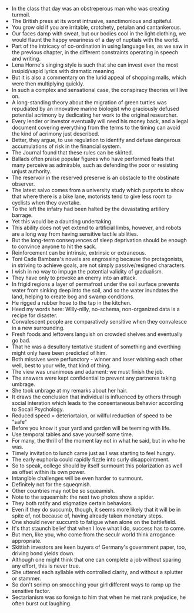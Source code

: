 * In the class that day was an obstreperous man who was creating turmoil.
* The British press at its worst intrusive, sanctimonious and spiteful.
* You grow old if you are irritable, crotchety, petulan and cantankerous.
* Our faces damp with sweat, but our bodies cool in the light clothing, we would flaunt the happy weariness of a day of nuptials with the world.
* Part of the intricacy of co-ordination in using language lies, as we saw in the previous chapter, in the different constraints operating in speech and writing.
* Lena Horne's singing style is such that she can invest even the most insipid/vapid lyrics with dramatic meaning.
* But it is also a commentary on the lurid appeal of shopping malls, which were then multiplying quickly.
* In such a complex and sensational case, the conspiracy theories will live on.
* A long-standing theory about the migration of green turtles was repudiated by an innovative marine biologist who graciously defused potential acrimony by dedicating her work to the original researcher.
* Every lender or investor eventually will need his money back, and a legal document covering everything from the terms to the timing can avoid the kind of acrimony just described.
* Better, they argue, to use regulation to identify and defuse dangerous accumulations of risk in the financial system.
* The Journal found that these rules can be skirted.
* Ballads often praise popular figures who have performed feats that many perceive as admirable, such as defending the poor or resisting unjust authority.
* The reservoir in the reserved preserve is an obstacle to the obstinate observer.
* The latest salvo comes from a university study which purports to show that where there is a bike lane, motorists tend to give less room to cyclists when they overtake.
* To the left the infatry had been halted by the devastating artillery barrage.
* Yet this would be a daunting undertaking.
* This ability does not yet extend to artificial limbs, however, and robots are a long way from having sensitive tactile abilities.
* But the long-term consequences of sleep deprivation should be enough to convince anyone to hit the sack.
* Reinforcement can be intrinsic, extrinsic or extraneous.
* Toni Cade Bambara's novels are engrossing because the protagonists, in striving to achieve goals, are not simply passive/resigned characters.
* I wish in no way to impugn the potential validity of gradualism.
* They have only to provoke an enemy into an attack.
* In frigid regions a layer of permafrost under the soil surface prevents water from sinking deep into the soil, and so the water inundates the land, helping to create bog and swamp conditions.
* He rigged a rubber hose to the tap in the kitchen.
* Heed my words here: Willy-nilly, no-schema, non-organized data is a recipe for disaster.
* Convalescent people are comparatively sensitive when they convalesce in a new surrounding.
* Fresh foods and leftovers languish on crowded shelves and eventually go bad.
* That he was a desultory tentative student of something and everthing might only have been predicted of him.
* Both missives were perfunctory - winner and loser wishing each other well, best to your wife, that kind of thing.
* The view was unanimous and adament: we must finish the job.
* The answers were kept confidential to prevent any partneres taking umbrage.
* She took unbrage at my remarks about her hair.
* It draws the conclusion that individual is influenced by others through social interation which leads to the consentaneous behavior according to Socail Psychology.
* Reduced speed = deteriortaion, or willful reduction of speed to be "safe"
* Before you know it your yard and garden will be teeming with life.
* Use temporal tables and save yourself some time.
* For many, the thrill of the moment lay not in what he said, but in who he was.
* Timely invitation to lunch came just as I was starting to feel hungry.
* The early euphoria could rapidly fizzle into surly disappointment.
* So to speak, college should by itself surmount this polarization as well as offset within its own power.
* Intangible challenges will be even harder to surmount.
* Definitely not for the squeqmish.
* Other countries may not be so squeamish.
* Note to the squeamish: the next two photos show a spider.
* They both ratify and stigmatize certain behaviors.
* Even if they do succumb, though, it seems more likely that it will be in spite of, not because of, having already taken monetary steps.
* One should never succumb to fatigue when alone on the battlefield.
* It's that staunch belief that when I love what I do, success has to come.
* But men, like you, who come from the seculr world think arrogance appropriate.
* Skittish investors are keen buyers of Germany's government paper, too, driving bond yields down.
* Although one might think that one can complete a job without sparing any effort, this is never true.
* She uttered each syllable with controlled clarity, and without a splutter or stammer.
* So don't scrimp on smooching your girl different ways to ramp up the sensitive factor.
* Sectarianism was so foreign to him that when he met rank prejudice, he often burst out laughing.




